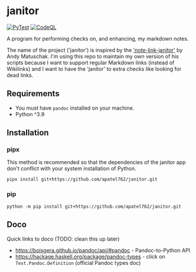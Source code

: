 # janitor

[![PyTest](https://github.com/apatel762/janitor/actions/workflows/pytest.yml/badge.svg)](https://github.com/apatel762/janitor/actions/workflows/pytest.yml) [![CodeQL](https://github.com/apatel762/janitor/actions/workflows/codeql.yml/badge.svg)](https://github.com/apatel762/janitor/actions/workflows/codeql.yml)

A program for performing checks on, and enhancing, my markdown notes.

The name of the project ('janitor') is inspired by the ['note-link-janitor'](https://github.com/andymatuschak/note-link-janitor) by Andy Matuschak. I'm using this repo to maintain my own version of his scripts because I want to support regular Markdown links (instead of Wikilinks) and I want to have the 'janitor' to extra checks like looking for dead links.

## Requirements

- You must have `pandoc` installed on your machine.
- Python ^3.9

## Installation

### pipx

This method is recommended so that the dependencies of the janitor app don't conflict with your system installation of Python.

```commandline
pipx install git+https://github.com/apatel762/janitor.git
```

### pip

```commandline
python -m pip install git+https://github.com/apatel762/janitor.git
```

## Doco

Quick links to doco (TODO: clean this up later)

- <https://boisgera.github.io/pandoc/api/#pandoc> - Pandoc-to-Python API
- <https://hackage.haskell.org/package/pandoc-types> - click on `Text.Pandoc.Definition` (official Pandoc types doc)
